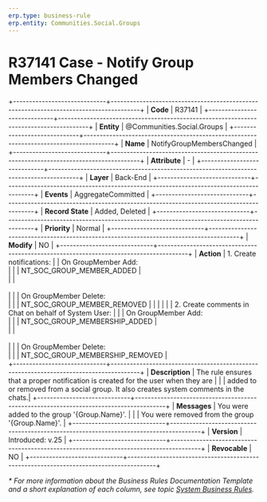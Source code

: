 ```yaml
---
erp.type: business-rule
erp.entity: Communities.Social.Groups
---
```


# R37141 Case - Notify Group Members Changed
+-----------------------------+---------------------------------------------------------------------------------------+
| **Code**                    | R37141                                                                                |
+-----------------------------+---------------------------------------------------------------------------------------+
| **Entity**                  | @Communities.Social.Groups                                                            |
+-----------------------------+---------------------------------------------------------------------------------------+
| **Name**                    | NotifyGroupMembersChanged                                                             |
+-----------------------------+---------------------------------------------------------------------------------------+
| **Attribute**               | \-                                                                                    |
+-----------------------------+---------------------------------------------------------------------------------------+
| **Layer**                   | Back-End                                                                              |
+-----------------------------+---------------------------------------------------------------------------------------+
| **Events**                  | AggregateCommitted                                                                    |
+-----------------------------+---------------------------------------------------------------------------------------+
| **Record State**            | Added, Deleted                                                                        |
+-----------------------------+---------------------------------------------------------------------------------------+
| **Priority**                | Normal                                                                                |
+-----------------------------+---------------------------------------------------------------------------------------+
| **Modify**                  | NO                                                                                    |
+-----------------------------+---------------------------------------------------------------------------------------+
| **Action**                  | 1. Create notifications:                                                              |
                              | On GroupMember Add:<br>                                                               |
|                             | NT_SOC_GROUP_MEMBER_ADDED                                                             |   
|                             | <br></br>                                                                             |
|                             | Оn GroupMember Delete:<br>                                                            |
|                             | NT_SOC_GROUP_MEMBER_REMOVED                                                           |
|                             |                                                                                       |
|                             | 2. Create comments in Chat on behalf of System User:                                  |
|                             | On GroupMember Add:<br>                                                               |
|                             | NT_SOC_GROUP_MEMBERSHIP_ADDED                                                         |   
|                             | <br></br>                                                                             |
|                             | Оn GroupMember Delete:<br>                                                            |
|                             | NT_SOC_GROUP_MEMBERSHIP_REMOVED                                                       |  
+-----------------------------+---------------------------------------------------------------------------------------+
| **Description**             | The rule ensures that a proper notification is created for the user when they are     |
|                             | added to or removed from a social group. It also creates system comments in the chats.| 
+-----------------------------+---------------------------------------------------------------------------------------+
| **Messages**                | You were added to the group '{Group.Name}'.                                           |
|                             | You were removed from the group '{Group.Name}'.                                       |
+-----------------------------+---------------------------------------------------------------------------------------+
| **Version**                 | Introduced: v.25                                                                      |
+-----------------------------+---------------------------------------------------------------------------------------+
| **Revocable**               | NO                                                                                    |
+-----------------------------+---------------------------------------------------------------------------------------+

*\* For more information about the Business Rules Documentation Template and a short explanation of each column, see
topic [System Business Rules](../templates/template-description-system-business-rules.md).*
